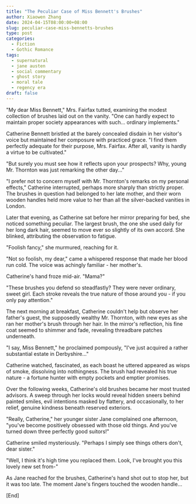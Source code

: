 ```yaml
---
title: "The Peculiar Case of Miss Bennett's Brushes"
author: Xiaowen Zhang
date: 2024-04-15T08:00:00+08:00
slug: peculiar-case-miss-bennetts-brushes
type: post
categories:
  - Fiction
  - Gothic Romance
tags:
  - supernatural
  - jane austen
  - social commentary
  - ghost story
  - moral tale
  - regency era
draft: false
---
```


"My dear Miss Bennett," Mrs. Fairfax tutted, examining the modest collection of brushes laid out on the vanity. "One can hardly expect to maintain proper society appearances with such... ordinary implements."

Catherine Bennett bristled at the barely concealed disdain in her visitor's voice but maintained her composure with practiced grace. "I find them perfectly adequate for their purpose, Mrs. Fairfax. After all, vanity is hardly a virtue to be cultivated."

"But surely you must see how it reflects upon your prospects? Why, young Mr. Thornton was just remarking the other day..."

"I prefer not to concern myself with Mr. Thornton's remarks on my personal effects," Catherine interrupted, perhaps more sharply than strictly proper. The brushes in question had belonged to her late mother, and their worn wooden handles held more value to her than all the silver-backed vanities in London.

Later that evening, as Catherine sat before her mirror preparing for bed, she noticed something peculiar. The largest brush, the one she used daily for her long dark hair, seemed to move ever so slightly of its own accord. She blinked, attributing the observation to fatigue.

"Foolish fancy," she murmured, reaching for it.

"Not so foolish, my dear," came a whispered response that made her blood run cold. The voice was achingly familiar - her mother's.

Catherine's hand froze mid-air. "Mama?"

"These brushes you defend so steadfastly? They were never ordinary, sweet girl. Each stroke reveals the true nature of those around you - if you only pay attention."

The next morning at breakfast, Catherine couldn't help but observe her father's guest, the supposedly wealthy Mr. Thornton, with new eyes as she ran her mother's brush through her hair. In the mirror's reflection, his fine coat seemed to shimmer and fade, revealing threadbare patches underneath.

"I say, Miss Bennett," he proclaimed pompously, "I've just acquired a rather substantial estate in Derbyshire..."

Catherine watched, fascinated, as each boast he uttered appeared as wisps of smoke, dissolving into nothingness. The brush had revealed his true nature - a fortune hunter with empty pockets and emptier promises.

Over the following weeks, Catherine's old brushes became her most trusted advisors. A sweep through her locks would reveal hidden sneers behind painted smiles, evil intentions masked by flattery, and occasionally, to her relief, genuine kindness beneath reserved exteriors.

"Really, Catherine," her younger sister Jane complained one afternoon, "you've become positively obsessed with those old things. And you've turned down three perfectly good suitors!"

Catherine smiled mysteriously. "Perhaps I simply see things others don't, dear sister."

"Well, I think it's high time you replaced them. Look, I've brought you this lovely new set from-"

As Jane reached for the brushes, Catherine's hand shot out to stop her, but it was too late. The moment Jane's fingers touched the wooden handle...

[End]